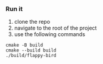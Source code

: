 ### Run it
1. clone the repo
2. navigate to the root of the project
3. use the following commands
```
cmake -B build
cmake --build build
./build/flappy-bird
```
